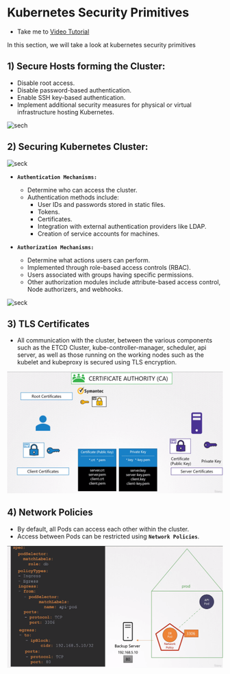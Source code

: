 # Kubernetes Security Primitives

- Take me to [Video Tutorial](https://kodekloud.com/topic/kubernetes-security-primitives/)

In this section, we will take a look at kubernetes security primitives

## 1) Secure Hosts forming the Cluster:

- Disable root access.
- Disable password-based authentication.
- Enable SSH key-based authentication.
- Implement additional security measures for physical or virtual infrastructure hosting Kubernetes.

![sech](../../images/sech.PNG)

## 2) Securing Kubernetes Cluster:

![seck](../../images/seck.PNG)

- **`Authentication Mechanisms:`**
  
  - Determine who can access the cluster.
  - Authentication methods include:
    - User IDs and passwords stored in static files.
    - Tokens.
    - Certificates.
    - Integration with external authentication providers like LDAP.
    - Creation of service accounts for machines.
- **`Authorization Mechanisms:`**
  
  - Determine what actions users can perform.
  - Implemented through role-based access controls (RBAC).
  - Users associated with groups having specific permissions.
  - Other authorization modules include attribute-based access control, Node authorizers, and webhooks.

  

![seck](../../images/seck.PNG)

## 3) TLS Certificates

- All communication with the cluster, between the various components such as the ETCD Cluster, kube-controller-manager, scheduler, api server, as well as those running on the working nodes such as the kubelet and kubeproxy is secured using TLS encryption.

![tls](../../images/tls.PNG)

## 4) Network Policies

- By default, all Pods can access each other within the cluster.
- Access between Pods can be restricted using **`Network Policies`**.

![np](../../images/np.PNG)


